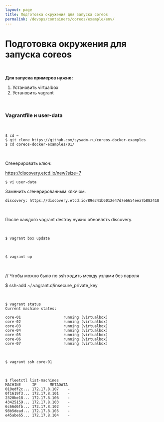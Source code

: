 ```yaml
---
layout: page
title: Подготовка окружения для запуска coreos
permalink: /devops/containers/coreos/example/env/
---
```



# Подготовка окружения для запуска coreos


<br/>

**Для запуска примеров нужно:**


1) Установить virtualbox  
2) Установить vagrant


<br/>

### Vagrantfile и user-data


<br/>

    $ cd ~
    $ git clone https://github.com/sysadm-ru/coreos-docker-examples
    $ cd coreos-docker-examples/01/


<br/>

Сгенерировать ключ:

https://discovery.etcd.io/new?size=7

    $ vi user-data

Заменить сгенерированным ключом.

    discovery: https://discovery.etcd.io/89e341b6012e47d7e6654eea7b882418


<br/>

После каждого vagrant destroy нужно обновлять discovery.

<br/>

    $ vagrant box update


<br/>

    $ vagrant up

<br/>


// Чтобы можно было по ssh ходить между узлами без пароля

  $ ssh-add ~/.vagrant.d/insecure_private_key


<br/>

    $ vagrant status
    Current machine states:

    core-01                   running (virtualbox)
    core-02                   running (virtualbox)
    core-03                   running (virtualbox)
    core-04                   running (virtualbox)
    core-05                   running (virtualbox)
    core-06                   running (virtualbox)
    core-07                   running (virtualbox)


<br/>

    $ vagrant ssh core-01


<br/>

    $ fleetctl list-machines
    MACHINE		IP		METADATA
    010edf2c...	172.17.8.107	-
    0f1619f3...	172.17.8.101	-
    2320be18...	172.17.8.106	-
    43425159...	172.17.8.103	-
    6c66d6fb...	172.17.8.102	-
    98b5dead...	172.17.8.105	-
    e45abe65...	172.17.8.104	-
